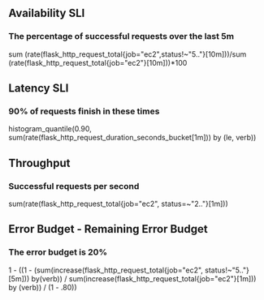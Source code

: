 ## Availability SLI
### The percentage of successful requests over the last 5m

sum (rate(flask_http_request_total{job="ec2",status!~"5.."}[10m]))/sum (rate(flask_http_request_total{job="ec2"}[10m]))*100

## Latency SLI
### 90% of requests finish in these times

histogram_quantile(0.90, sum(rate(flask_http_request_duration_seconds_bucket[1m])) by (le, verb))

## Throughput
### Successful requests per second

sum(rate(flask_http_request_total{job="ec2", status=~"2.."}[1m]))

## Error Budget - Remaining Error Budget
### The error budget is 20%

1 - ((1 - (sum(increase(flask_http_request_total{job="ec2", status!~"5.."}[5m])) by(verb)) / sum(increase(flask_http_request_total{job="ec2"}[1m])) by (verb)) / (1 - .80))

